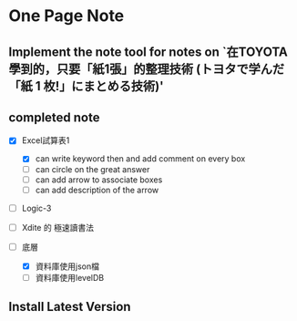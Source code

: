 # One Page Note
## Implement the note tool for notes on `在TOYOTA學到的，只要「紙1張」的整理技術 (トヨタで学んだ「紙 1 枚!」にまとめる技術)'

## completed note
- [X] Excel試算表1
    - [X] can write keyword then and add comment on every box
    - [ ] can circle on the great answer
    - [ ] can add arrow to associate boxes
    - [ ] can add description of the arrow
    
- [ ] Logic-3

- [ ] Xdite 的 極速讀書法

- [ ] 底層
    - [X] 資料庫使用json檔
    - [ ] 資料庫使用levelDB

## Install Latest Version
```shell script


```
